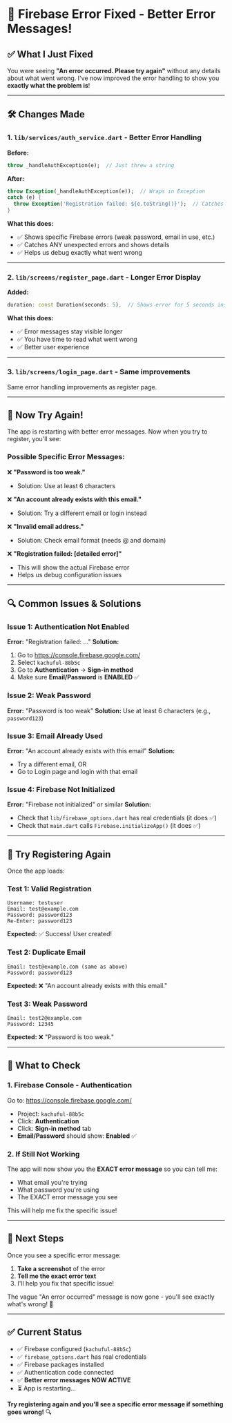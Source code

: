 # 🔧 Firebase Error Fixed - Better Error Messages!

## ✅ What I Just Fixed

You were seeing **"An error occurred. Please try again"** without any details about what went wrong. I've now improved the error handling to show you **exactly what the problem is**!

---

## 🛠 Changes Made

### 1. **`lib/services/auth_service.dart`** - Better Error Handling

**Before:**
```dart
throw _handleAuthException(e);  // Just threw a string
```

**After:**
```dart
throw Exception(_handleAuthException(e));  // Wraps in Exception
catch (e) {
  throw Exception('Registration failed: ${e.toString()}');  // Catches ALL errors
}
```

**What this does:**
- ✅ Shows specific Firebase errors (weak password, email in use, etc.)
- ✅ Catches ANY unexpected errors and shows details
- ✅ Helps us debug exactly what went wrong

---

### 2. **`lib/screens/register_page.dart`** - Longer Error Display

**Added:**
```dart
duration: const Duration(seconds: 5),  // Shows error for 5 seconds instead of 2
```

**What this does:**
- ✅ Error messages stay visible longer
- ✅ You have time to read what went wrong
- ✅ Better user experience

---

### 3. **`lib/screens/login_page.dart`** - Same improvements

Same error handling improvements as register page.

---

## 🧪 Now Try Again!

The app is restarting with better error messages. Now when you try to register, you'll see:

### Possible Specific Error Messages:

❌ **"Password is too weak."**
- Solution: Use at least 6 characters

❌ **"An account already exists with this email."**
- Solution: Try a different email or login instead

❌ **"Invalid email address."**
- Solution: Check email format (needs @ and domain)

❌ **"Registration failed: [detailed error]"**
- This will show the actual Firebase error
- Helps us debug configuration issues

---

## 🔍 Common Issues & Solutions

### Issue 1: Authentication Not Enabled
**Error:** "Registration failed: ..."
**Solution:** 
1. Go to https://console.firebase.google.com/
2. Select `kachuful-88b5c`
3. Go to **Authentication** → **Sign-in method**
4. Make sure **Email/Password** is **ENABLED** ✅

### Issue 2: Weak Password
**Error:** "Password is too weak"
**Solution:** Use at least 6 characters (e.g., `password123`)

### Issue 3: Email Already Used
**Error:** "An account already exists with this email"
**Solution:** 
- Try a different email, OR
- Go to Login page and login with that email

### Issue 4: Firebase Not Initialized
**Error:** "Firebase not initialized" or similar
**Solution:** 
- Check that `lib/firebase_options.dart` has real credentials (it does ✅)
- Check that `main.dart` calls `Firebase.initializeApp()` (it does ✅)

---

## 📱 Try Registering Again

Once the app loads:

### Test 1: Valid Registration
```
Username: testuser
Email: test@example.com
Password: password123
Re-Enter: password123
```
**Expected:** ✅ Success! User created!

### Test 2: Duplicate Email
```
Email: test@example.com (same as above)
Password: password123
```
**Expected:** ❌ "An account already exists with this email."

### Test 3: Weak Password
```
Email: test2@example.com
Password: 12345
```
**Expected:** ❌ "Password is too weak."

---

## 🎯 What to Check

### 1. Firebase Console - Authentication
Go to: https://console.firebase.google.com/
- Project: `kachuful-88b5c`
- Click: **Authentication**
- Click: **Sign-in method** tab
- **Email/Password** should show: **Enabled** ✅

### 2. If Still Not Working

The app will now show you the **EXACT error message** so you can tell me:
- What email you're trying
- What password you're using
- The EXACT error message you see

This will help me fix the specific issue!

---

## 🚀 Next Steps

Once you see a specific error message:

1. **Take a screenshot** of the error
2. **Tell me the exact error text**
3. I'll help you fix that specific issue!

The vague "An error occurred" message is now gone - you'll see exactly what's wrong! 🎉

---

## ✅ Current Status

- ✅ Firebase configured (`kachuful-88b5c`)
- ✅ `firebase_options.dart` has real credentials
- ✅ Firebase packages installed
- ✅ Authentication code connected
- ✅ **Better error messages NOW ACTIVE**
- ⏳ App is restarting...

**Try registering again and you'll see a specific error message if something goes wrong!** 🔍
